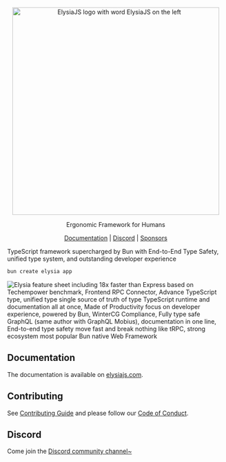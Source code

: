 <br>
<p align=center>
 <img src=https://github.com/elysiajs/elysia/assets/35027979/2aa06df7-9acf-46fb-9cbc-3d218dee43ac alt="ElysiaJS logo with word ElysiaJS on the left" width=480 />
</p>

<p align=center>Ergonomic Framework for Humans</p>

<p align=center>
    <a href=https://elysiajs.com>Documentation</a> | <a href=https://discord.gg/eaFJ2KDJck>Discord</a> | <a href=https://github.com/sponsors/SaltyAom>Sponsors</a>
</p>

TypeScript framework supercharged by Bun with End-to-End Type Safety, unified type system, and outstanding developer experience

```bash
bun create elysia app
```

![Elysia feature sheet including 18x faster than Express based on Techempower benchmark, Frontend RPC Connector, Advance TypeScript type, unified type single source of truth of type TypeScript runtime and documentation all at once, Made of Productivity focus on developer experience, powered by Bun, WinterCG Compliance, Fully type safe GraphQL (same author with GraphQL Mobius), documentation in one line, End-to-end type safety move fast and break nothing like tRPC, strong ecosystem most popular Bun native Web Framework](https://github.com/elysiajs/elysia/assets/35027979/d4b184ca-a622-434d-bb06-06c3110726af)

## Documentation

The documentation is available on [elysiajs.com](https://elysiajs.com).

## Contributing

See [Contributing Guide](CONTRIBUTING.md) and please follow our [Code of Conduct](CODE_OF_CONDUCT.md).

## Discord

Come join the [Discord community channel~](https://discord.gg/eaFJ2KDJck)

